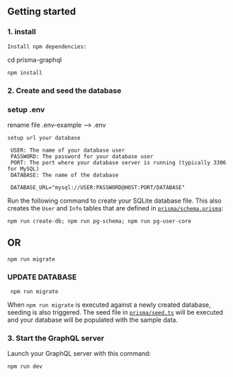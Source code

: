 
## Getting started

### 1. install 
```
Install npm dependencies:

```
cd prisma-graphql

```
npm install
```

</details>

### 2. Create and seed the database

 ### setup .env
  rename file .env-example --> .env
   ```
   setup url your database

    USER: The name of your database user
    PASSWORD: The password for your database user
    PORT: The port where your database server is running (typically 3306 for MySQL)
    DATABASE: The name of the database
    
    DATABASE_URL="mysql://USER:PASSWORD@HOST:PORT/DATABASE"
  ```
Run the following command to create your SQLite database file. This also creates the `User` and `Info` tables that are defined in [`prisma/schema.prisma`](./prisma/schema.prisma):

```
npm run create-db; npm run pg-schema; npm run pg-user-core
```
## OR

```
npm run migrate
```
 ### UPDATE DATABASE 

  ```
   npm run migrate
  ```

When `npm run migrate` is executed against a newly created database, seeding is also triggered. The seed file in [`prisma/seed.ts`](./prisma/seed.ts) will be executed and your database will be populated with the sample data.


### 3. Start the GraphQL server

Launch your GraphQL server with this command:

```
npm run dev
```


